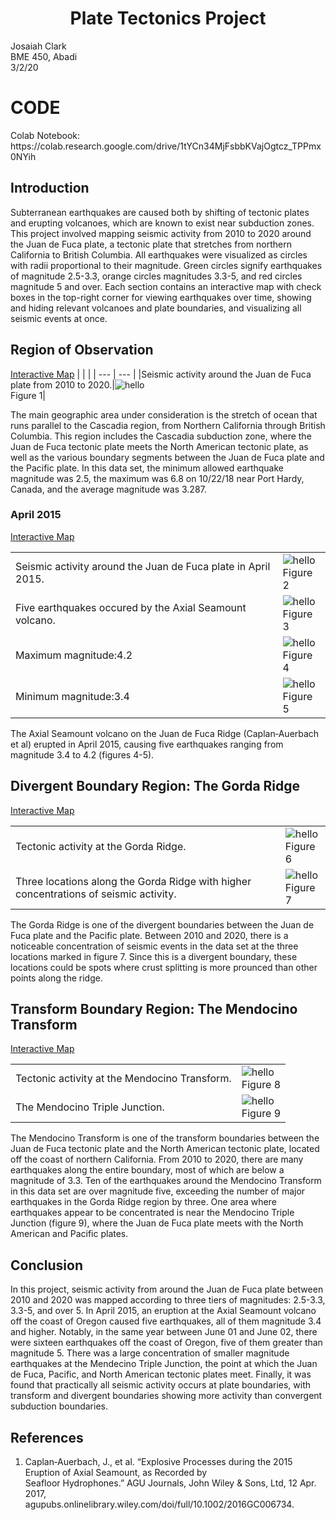 # <div align=center> Plate Tectonics Project </div>

Josaiah Clark<br>
BME 450, Abadi<br>
3/2/20<br>

<h1>CODE</h1>
Colab Notebook: https://colab.research.google.com/drive/1tYCn34MjFsbbKVajOgtcz_TPPmx0NYih <br>

## Introduction
Subterranean earthquakes are caused both by shifting of tectonic plates and erupting volcanoes, which are known to exist near subduction zones. This project involved mapping seismic activity from 2010 to 2020 around the Juan de Fuca plate, a tectonic plate that stretches from northern California to British Columbia. All earthquakes were visualized as circles with radii proportional to their magnitude. Green circles signify earthquakes of magnitude 2.5-3.3, orange circles magnitudes 3.3-5, and red circles magnitude 5 and over. Each section contains an interactive map with check boxes in the top-right corner for viewing earthquakes over time, showing and hiding relevant volcanoes and plate boundaries, and visualizing all seismic events at once. 

<h2>Region of Observation</h2>

<a href="https://josaiahc.github.io/Project-3-Plate-Tectonics/fullSet.html" target="_blank">Interactive Map</a> 
| | |
| --- | --- |
|Seismic activity around the Juan de Fuca plate from 2010 to 2020.|<img size=70% alt="hello" src=images/juandeFuca.png><br>Figure 1|

<p>
The main geographic area under consideration is the stretch of ocean that runs parallel to the Cascadia region, from Northern California through British Columbia. This region includes the Cascadia subduction zone, where the Juan de Fuca tectonic plate meets the North American tectonic plate, as well as the various boundary segments between the Juan de Fuca plate and the Pacific plate. In this data set, the minimum allowed earthquake magnitude was 2.5, the maximum was 6.8 on 10/22/18 near Port Hardy, Canada, and the average magnitude was 3.287.
</p>

<h3>April 2015</h3>
<a href="https://josaiahc.github.io/Project-3-Plate-Tectonics/april2015.html" target="_blank">Interactive Map</a> 

| | |
| --- | --- |
|Seismic activity around the Juan de Fuca plate in April 2015.|<img size=70% alt="hello" src=images/april2015JuandeFuca.png><br>Figure 2|
|Five earthquakes occured by the Axial Seamount volcano.|<img alt="hello" src=images/april2015.png><br>Figure 3|
|Maximum magnitude:4.2|<img alt="hello" src=images/aprilMax.png><br>Figure 4|
|Minimum magnitude:3.4|<img alt="hello" src=images/aprilMin.png><br>Figure 5| 

<p>
The Axial Seamount volcano on the Juan de Fuca Ridge (Caplan‐Auerbach et al) erupted in April 2015, causing five earthquakes ranging from magnitude 3.4 to 4.2 (figures 4-5).
</p> 

<h2>Divergent Boundary Region: The Gorda Ridge</h2>

<a href="https://josaiahc.github.io/Project-3-Plate-Tectonics/divBound.html" target="_blank">Interactive Map</a> 

| | |
| --- | --- |
|Tectonic activity at the Gorda Ridge.|<img size=70% alt="hello" src=images/divergent1.png><br>Figure 6|
|Three locations along the Gorda Ridge with higher concentrations of seismic activity.|<img alt="hello" src=images/divergentMarkers.png><br>Figure 7|

<p>
The Gorda Ridge is one of the divergent boundaries between the Juan de Fuca plate and the Pacific plate. Between 2010 and 2020, there is a noticeable concentration of seismic events in the data set at the three locations marked in figure 7. Since this is a divergent boundary, these locations could be spots where crust splitting is more prounced than other points along the ridge. 
</p>

<h2>Transform Boundary Region: The Mendocino Transform</h2>

<a href="https://josaiahc.github.io/Project-3-Plate-Tectonics/tranBound.html" target="_blank">Interactive Map</a> 

| | |
| --- | --- |
|Tectonic activity at the Mendocino Transform.|<img alt="hello" src=images/mendocino1.png><br>Figure 8|
|The Mendocino Triple Junction.|<img alt="hello" src=images/mendocinoTriple.png><br>Figure 9|

<p>
The Mendocino Transform is one of the transform boundaries between the Juan de Fuca tectonic plate and the North American tectonic plate, located off the coast of northern California. From 2010 to 2020, there are many earthquakes along the entire boundary, most of which are below a magnitude of 3.3. Ten of the earthquakes around the Mendocino Transform in this data set are over magnitude five, exceeding the number of major earthquakes in the Gorda Ridge region by three. One area where earthquakes appear to be concentrated is near the Mendocino Triple Junction (figure 9), where the Juan de Fuca plate meets with the North American and Pacific plates. 
</p>

<h2>Conclusion</h2>
In this project, seismic activity from around the Juan de Fuca plate between 2010 and 2020 was mapped according to three tiers of magnitudes: 2.5-3.3, 3.3-5, and over 5. In April 2015, an eruption at the Axial Seamount volcano off the coast of Oregon caused five earthquakes, all of them magnitude 3.4 and higher. Notably, in the same year between June 01 and June 02, there were sixteen earthquakes off the coast of Oregon, five of them greater than magnitude 5.  There was a large concentration of smaller magnitude earthquakes at the Mendecino Triple Junction, the point at which the Juan de Fuca, Pacific, and North American tectonic plates meet. Finally, it was found that practically all seismic activity occurs at plate boundaries, with transform and divergent boundaries showing more activity than convergent subduction boundaries.

<h2>References</h2>

1. Caplan‐Auerbach, J., et al. “Explosive Processes during the 2015 Eruption of Axial Seamount, as Recorded by<br>
Seafloor Hydrophones.” AGU Journals, John Wiley & Sons, Ltd, 12 Apr. 2017,<br> agupubs.onlinelibrary.wiley.com/doi/full/10.1002/2016GC006734.
